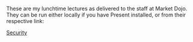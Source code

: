 These are my lunchtime lectures as delivered to the staff at Market Dojo.
They can be run either locally if you have Present installed, or from their respective link:

[Security](http://go-talks.appspot.com/github.com/Xymist/lunchtime-lectures/Security-20170323/security.slide)
